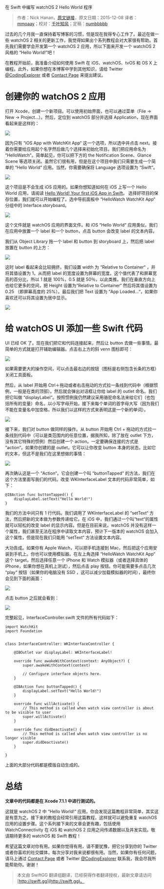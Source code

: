 在 Swift 中编写 watchOS 2 Hello World 程序

> 作者：Nick Hanan，[原文链接](http://www.codingexplorer.com/watchos-2-hello-world-app-in-swift/)，原文日期：2015-12-08
> 译者：[mmoaay](http://www.jianshu.com/u/2d46948e84e3)；校对：[千叶知风](http://weibo.com/xiaoxxiao)；定稿：[numbbbbb](http://numbbbbb.com/)
  









过去的几个月我一直保持着写博客的习惯，但是现在我得专心工作了。最近在做一些 watchOS 2 相关的更新工作，我觉得如果出个系列教程会对大家很有帮助。首先我们需要学会开发第一个 watchOS 2 应用，所以下面来开发一个 watchOS 2 风格的 “Hello World!”吧！

在教程开始前，我准备介绍如何使用 Swift 在 iOS、watchOS、tvOS 和 OS X 上编程。此外，如果你想在本博客中学到其他知识，请给 Twitter [@CodingExplorer](https://twitter.com/CodingExplorer) 或者 [Contact Page](http://www.codingexplorer.com/contact/) 来提出建议。



# 创建你的 watchOS 2 应用

打开 Xcode，创建一个新项目。可以使用初始界面，也可以通过菜单（File → New → Project…）。然后，定位到 watchOS 部分并选择 Application，现在界面看起来是这样的：

![](https://swift.gg/img/articles/watchos-2-hello-world-app-in-swift/01-Template.png1453340116.4521918)

因为只有 “iOS App with WatchKit App“ 这一个选项，所以选中并点击 next。接着你需要给应用起个名字然后做几个选择来初始化项目。我们把应用命名为 “HelloWatch“。简单起见，你可以把下方的 the Notification Scene、Glance Scene 等选项关闭。虽然它们很有用，但是在这个项目中我们只需要生成一个简单的 “Hello World“ 应用。当然，你需要确保将 Language 选项设置为 “Swift“。

![](https://swift.gg/img/articles/watchos-2-hello-world-app-in-swift/02-NameProject.png1453340117.843736)

这个项目是不会生成 iOS 应用的。如果你想知道如何在 iOS 上写一个 Hello World 应用，请阅读 [Hello World! Your first iOS App in Swift](http://www.codingexplorer.com/hello-world-first-ios-app-swift/)。
选择好项目的保存位置，我们就可以开始编程了。选中导航面板中 “HelloWatch WatchKit App“ 分组中的 Interface.storyboard。

![](https://swift.gg/img/articles/watchos-2-hello-world-app-in-swift/03-SelectWatchKitAppStoryboard.png1453340118.3020916)

这个文件就是 watchOS 应用的界面文件。和 iOS “Hello World“ 应用类似，我们在应用中放置一个 label 和一个 button，点击 button 会改变 label 的文本内容。

我们从 Object Library 拖一个 label 和 button 到 storyboard 上，然后把 label 放置在 button 的上方：

![](https://swift.gg/img/articles/watchos-2-hello-world-app-in-swift/04-ObjectLibrary.png1453340118.7593)

这时 label 看起来会比较拥挤，我们设置 width 为 “Relative to Container“ ，并将其值设置为 1，从而把 label 的宽度设置为屏幕的宽度。这个值代表了和屏幕宽高的百分比，所以 1 就是 100%，0.5 就是 50％，以此类推。我们在垂直方向上也给它更多的空间，把 Height 设置为“Relative to Container“  然后将其值设置为 0.25 （即屏幕高度的 25%）。最后我们把 Text 设置为 “App Loaded…“，如果你喜欢还可以将其设置为居中显示。

![](https://swift.gg/img/articles/watchos-2-hello-world-app-in-swift/05-LabelAttributes.png1453340119.1029499)

# 给 watchOS UI 添加一些 Swift 代码

UI 已经 OK 了。现在我们把它和代码连接起来，然后让 button 去做一些事情。最简单的方式就是打开辅助编辑器。点击右上方的斜 venn 图标即可：

![](https://swift.gg/img/articles/watchos-2-hello-world-app-in-swift/08r-AssistantEditor.png1453340119.4616616)

如果需要更大的操作空间，可以点击最右边的按钮（图标是右侧包含长条的方框）关闭工具面板。

然后，从 label 开始用 Ctrl＋拖动或者右击拖动的方式拉一条线到代码中（根据惯例，一般是在类的顶部）。然后就会弹出对话框让你给 label 的 outlet 命名。我们把它叫做 “displayLabel“。按照惯例我仍然建议采用骆驼命名法来给它们（也包括所有的变量）命名，以小写字母开始，接下来每个单词的首字母大写（因为我们不能在变量名中加空格，所以我们以这样的方式来表明这是一个新的单词）。

![](https://swift.gg/img/articles/watchos-2-hello-world-app-in-swift/06-LabelOutlet.png1453340119.9126153)

接下来，我们对 button 做同样的操作。从 button 开始用 Ctrl + 拖动的方式拉一条线到代码中（可以是类范围内的任意位置，据我所知，除了放在 outlet 下方，没有其它特殊的惯例）然后创建一个 action。一定要确保连接的方式是 “action“。如果你创建的是 outlet，它可以让你改变 button 本身的状态，比如它的文本，但这不是我们在这里想做的事情：

![](https://swift.gg/img/articles/watchos-2-hello-world-app-in-swift/07-buttonAction.png1453340120.3702822)

再次确认这是一个 “Action“。它会创建一个叫 “buttonTapped“ 的方法，我们在这个方法里面写我们的代码。改变 WKInterfaceLabel 文本的代码非常简单，如下：

    
    @IBAction func buttonTapped() {
        displayLabel.setText("Hello World!")
    }

我们的方法中间只有 1 行代码。我们调用了 WKInterfaceLabel 的 “setText“ 方法，然后把新的文本做为参数传递给它。在 iOS 中，我们通过一个叫“text“的属性就可以轻松的改变 label 的显示内容。但是在目前来说，watchOS 并没有这样一个属性，我们甚至无法在程序中读取文本内容，预计下一版本的 watchOS 会加入这个属性，但是现在我们只能用 “setText“ 方法设置文本内容。

大功告成。如果你有 Apple Watch，可以把手机连接到 Mac，然后把这个应用安装到手机上。你也可以使用模拟器。在左上角选择 “HelloWatch WatchKit App“ 这个 target，然后选择任意一个 iPhone 和 Watch 模拟器（或者选择具体的 iPhone，如果你想在真机上测试），然后点击 play 按钮。你可能需要多点击几次 “play“ 按钮（如果你的电脑没有 SSD ，这可以减少加载模拟器的时间），最终你会见到下面的画面：

![](https://swift.gg/img/articles/watchos-2-hello-world-app-in-swift/09-AppLoadedScreen.png1453340120.721585)

点击 button 之后就会看到：

![](https://swift.gg/img/articles/watchos-2-hello-world-app-in-swift/10-HelloWorldScreen.png1453340121.0732856)

完整起见，InterfaceController.swift 文件的所有代码如下：

    
    import WatchKit
    import Foundation
    
    
    class InterfaceController: WKInterfaceController {
        
        @IBOutlet var displayLabel: WKInterfaceLabel!
    
        override func awakeWithContext(context: AnyObject?) {
            super.awakeWithContext(context)
            
            // Configure interface objects here.
        }
        
        @IBAction func buttonTapped() {
            displayLabel.setText("Hello World!")
        }
    
        override func willActivate() {
            // This method is called when watch view controller is about to be visible to user
            super.willActivate()
        }
    
        override func didDeactivate() {
            // This method is called when watch view controller is no longer visible
            super.didDeactivate()
        }
    
    }

上面的大部分代码都是模版自动生成的。

# 总结

**文章中的代码都是在 Xcode 7.1.1 中进行测试的。**

这就是 watchOS 2 中 “Hello World!“ 应用。你会发现这篇教程非常简单，其实这是有意为之。接下来的教程会经常引用这篇教程，这样就可以避免重复 watchOS 应用的设置步骤。这个系列接下来的文章会更有趣，包括使用 WatchConnectivity 在 iOS 和 watchOS 2 应用之间传递数据以及并发实现。敬请期待更多的 watchOS 和 Swift 教程！

希望这篇文章对你有用。如果你觉得有用，请不要犹豫，把它分享到你的 Twitter 或者你喜欢的社交媒体，每次分享对我来说都很有用。当然，如果你有任何问题，请马上通过  [Contact Page](http://www.codingexplorer.com/contact/) 或者 Twitter [@CodingExplorer](https://twitter.com/CodingExplorer) 联系我，我会尽我所能帮助你。谢谢！
> 本文由 SwiftGG 翻译组翻译，已经获得作者翻译授权，最新文章请访问 [http://swift.gg](http://swift.gg)。